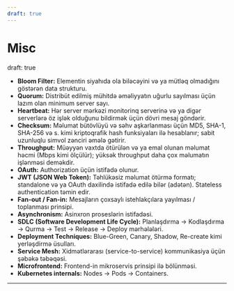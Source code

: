 ```yaml
---
draft: true
---
```

# Misc
draft: true

- **Bloom Filter:** Elementin siyahıda ola biləcəyini və ya mütləq olmadığını göstərən data strukturu.
- **Quorum:** Distribüt edilmiş mühitdə əməliyyatın uğurlu sayılması üçün lazım olan minimum server sayı.
- **Heartbeat:** Hər server mərkəzi monitorinq serverinə və ya digər serverlərə öz işlək olduğunu bildirmək üçün dövri mesaj göndərir.
- **Checksum:** Məlumat bütövlüyü və səhv aşkarlanması üçün MD5, SHA-1, SHA-256 və s. kimi kriptoqrafik hash funksiyaları ilə hesablanır; sabit uzunluqlu simvol zənciri əmələ gətirir.
- **Throughput:** Müəyyən vaxtda ötürülən və ya emal olunan məlumat həcmi (Mbps kimi ölçülür); yüksək throughput daha çox məlumatın işlənməsi deməkdir.
- **OAuth:** Authorization üçün istifadə olunur.
- **JWT (JSON Web Token):** Təhlükəsiz məlumat ötürmə formatı; standalone və ya OAuth daxilində istifadə edilə bilər (adətən). Stateless authentication təmin edir.
- **Fan-out / Fan-in:** Mesajların çoxsaylı istehlakçılara yayılması / toplanması prinsipi.
- **Asynchronism:** Asinxron proseslərin istifadəsi.
- **SDLC (Software Development Life Cycle):** Planlaşdırma → Kodlaşdırma → Qurma → Test → Release → Deploy mərhələləri.
- **Deployment Techniques:** Blue-Green, Canary, Shadow, Re-create kimi yerləşdirmə üsulları.
- **Service Mesh:** Xidmətlərarası (service-to-service) kommunikasiya üçün şəbəkə təbəqəsi.
- **Microfrontend:** Frontend-in mikroservis prinsipi ilə bölünməsi.
- **Kubernetes internals:** Nodes → Pods → Containers.

---


